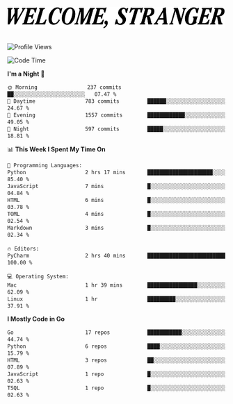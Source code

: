 <div>
  <picture>
    <source media="(prefers-color-scheme: dark)" srcset="./headers/welcome_white.png">
    <img alt="WELCOME, STRANGER" src="./headers/welcome.png" width="500">
  </picture>
</div>

<br>

![Profile Views](https://komarev.com/ghpvc/?username=darleet&color=blue)

<!--START_SECTION:waka-->
![Code Time](http://img.shields.io/badge/Code%20Time-978%20hrs%2024%20mins-blue)

**I'm a Night 🦉** 

```text
🌞 Morning                237 commits         ██░░░░░░░░░░░░░░░░░░░░░░░   07.47 % 
🌆 Daytime                783 commits         ██████░░░░░░░░░░░░░░░░░░░   24.67 % 
🌃 Evening                1557 commits        ████████████░░░░░░░░░░░░░   49.05 % 
🌙 Night                  597 commits         █████░░░░░░░░░░░░░░░░░░░░   18.81 % 
```


📊 **This Week I Spent My Time On** 

```text
💬 Programming Languages: 
Python                   2 hrs 17 mins       █████████████████████░░░░   85.40 % 
JavaScript               7 mins              █░░░░░░░░░░░░░░░░░░░░░░░░   04.84 % 
HTML                     6 mins              █░░░░░░░░░░░░░░░░░░░░░░░░   03.78 % 
TOML                     4 mins              █░░░░░░░░░░░░░░░░░░░░░░░░   02.54 % 
Markdown                 3 mins              █░░░░░░░░░░░░░░░░░░░░░░░░   02.34 % 

🔥 Editors: 
PyCharm                  2 hrs 40 mins       █████████████████████████   100.00 % 

💻 Operating System: 
Mac                      1 hr 39 mins        ████████████████░░░░░░░░░   62.09 % 
Linux                    1 hr                █████████░░░░░░░░░░░░░░░░   37.91 % 
```

**I Mostly Code in Go** 

```text
Go                       17 repos            ███████████░░░░░░░░░░░░░░   44.74 % 
Python                   6 repos             ████░░░░░░░░░░░░░░░░░░░░░   15.79 % 
HTML                     3 repos             ██░░░░░░░░░░░░░░░░░░░░░░░   07.89 % 
JavaScript               1 repo              █░░░░░░░░░░░░░░░░░░░░░░░░   02.63 % 
TSQL                     1 repo              █░░░░░░░░░░░░░░░░░░░░░░░░   02.63 % 
```




<!--END_SECTION:waka-->
